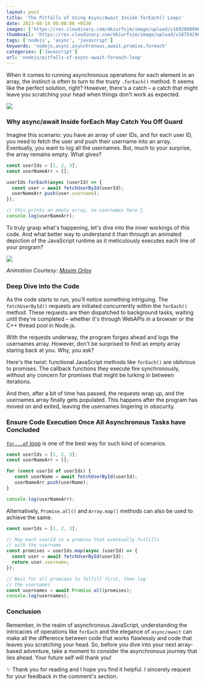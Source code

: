 ```yaml
---
layout: post
title: 'The Pitfalls of Using Async/Await Inside forEach() Loops'
date: 2023-08-14 00:00:00 +0530
images: ['https://res.cloudinary.com/dkiurfsjm/image/upload/v1692000996/foreach_cozdhs.png']
thumbnail: 'https://res.cloudinary.com/dkiurfsjm/image/upload/v1675429691/JavaScript_v4qblf.jpg'
tags: ['nodejs', 'async', 'javascript']
keywords: 'nodejs,async,asynchronous,await,promise,foreach'
categories: ['Javascript']
url: 'nodejs/pitfalls-of-async-await-foreach-loop'
---
```


When it comes to running asynchronous operations for each element in an array, the instinct is often to turn to the trusty `.forEach()` method. It seems like the perfect solution, right? However, there's a catch – a catch that might leave you scratching your head when things don't work as expected.

![](https://res.cloudinary.com/dkiurfsjm/image/upload/v1692000996/foreach_cozdhs.png)

### Why async/await Inside forEach May Catch You Off Guard

Imagine this scenario: you have an array of user IDs, and for each user ID, you need to fetch the user and push their username into an array. Eventually, you want to log all the usernames. But, much to your surprise, the array remains empty. What gives?

```javascript
const userIds = [1, 2, 3];
const userNameArr = [];

userIds.forEach(async (userId) => {
  const user = await fetchUserById(userId);
  userNameArr.push(user.username);
});

// this prints an empty array, no usernames here 🙁
console.log(userNameArr);
```

To truly grasp what's happening, let's dive into the inner workings of this code. And what better way to understand it than through an animated depiction of the JavaScript runtime as it meticulously executes each line of your program?

![](https://res.cloudinary.com/dkiurfsjm/image/upload/v1692000462/ezgif-3-c2c078f152_wi9oaq.gif)

*Animation Courtesy: [Maxim Orlov](https://maximorlov.com/async-await-inside-foreach/)*

### Deep Dive into the Code

As the code starts to run, you'll notice something intriguing. The `fetchUserById()` requests are initiated concurrently within the `forEach()` method. These requests are then dispatched to background tasks, waiting until they're completed – whether it's through WebAPIs in a browser or the C++ thread pool in Node.js.

With the requests underway, the program forges ahead and logs the usernames array. However, don't be surprised to find an empty array staring back at you. Why, you ask?

Here's the twist: functional JavaScript methods like `forEach()` are oblivious to promises. The callback functions they execute fire synchronously, without any concern for promises that might be lurking in between iterations.

And then, after a bit of time has passed, the requests wrap up, and the usernames array finally gets populated. This happens after the program has moved on and exited, leaving the usernames lingering in obscurity. 

### Ensure Code Execution Once All Asynchronous Tasks have Concluded

[`for...of` loop](https://developer.mozilla.org/en-US/docs/Web/JavaScript/Reference/Statements/for...of) is one of the best way for such kind of scenarios. 

```javascript
const userIds = [1, 2, 3];
const userNameArr = [];

for (const userId of userIds) {
   const userName = await fetchUserById(userId);
   userNameArr.push(userName);
}

console.log(userNameArr);
```

Alternatively, `Promise.all()` and `Array.map()` methods can also be used to achieve the same.

```javascript
const userIds = [1, 2, 3];

// Map each userId to a promise that eventually fulfills
// with the username
const promises = userIds.map(async (userId) => {
  const user = await fetchUserById(userId);
  return user.username;
});

// Wait for all promises to fulfill first, then log
// the usernames
const usernames = await Promise.all(promises);
console.log(usernames);
```


### Conclusion

Remember, in the realm of asynchronous JavaScript, understanding the intricacies of operations like `forEach` and the elegance of `async/await` can make all the difference between code that works flawlessly and code that leaves you scratching your head. So, before you dive into your next array-based adventure, take a moment to consider the asynchronous journey that lies ahead. Your future self will thank you!

✨ Thank you for reading and I hope you find it helpful. I sincerely request for your feedback in the comment's section.